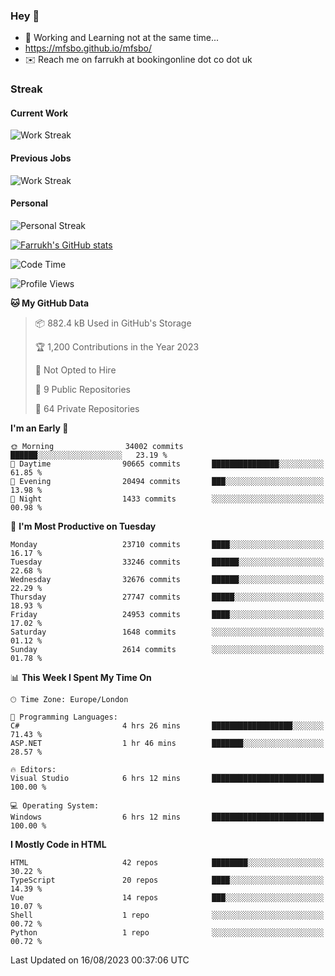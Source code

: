 ### Hey 👋

- 🏃 Working and Learning not at the same time...
- https://mfsbo.github.io/mfsbo/
- ✉️ Reach me on farrukh at bookingonline dot co dot uk

### Streak
#### Current Work
![Work Streak](https://streak-stats.demolab.com/?user=mfsbo)
#### Previous Jobs
![Work Streak](https://streak-stats.demolab.com/?user=farrukhcw)
#### Personal
![Personal Streak](https://streak-stats.demolab.com/?user=farrukhsubhani)

[![Farrukh's GitHub stats](https://github-readme-stats.vercel.app/api?username=mfsbo&hide=stars&count_private=true)](https://github.com/mfsbo/)

<!--START_SECTION:waka-->
![Code Time](http://img.shields.io/badge/Code%20Time-380%20hrs%2056%20mins-blue)

![Profile Views](http://img.shields.io/badge/Profile%20Views-0-blue)

**🐱 My GitHub Data** 

> 📦 882.4 kB Used in GitHub's Storage 
 > 
> 🏆 1,200 Contributions in the Year 2023
 > 
> 🚫 Not Opted to Hire
 > 
> 📜 9 Public Repositories 
 > 
> 🔑 64 Private Repositories 
 > 
**I'm an Early 🐤** 

```text
🌞 Morning                34002 commits       ██████░░░░░░░░░░░░░░░░░░░   23.19 % 
🌆 Daytime                90665 commits       ███████████████░░░░░░░░░░   61.85 % 
🌃 Evening                20494 commits       ███░░░░░░░░░░░░░░░░░░░░░░   13.98 % 
🌙 Night                  1433 commits        ░░░░░░░░░░░░░░░░░░░░░░░░░   00.98 % 
```
📅 **I'm Most Productive on Tuesday** 

```text
Monday                   23710 commits       ████░░░░░░░░░░░░░░░░░░░░░   16.17 % 
Tuesday                  33246 commits       ██████░░░░░░░░░░░░░░░░░░░   22.68 % 
Wednesday                32676 commits       ██████░░░░░░░░░░░░░░░░░░░   22.29 % 
Thursday                 27747 commits       █████░░░░░░░░░░░░░░░░░░░░   18.93 % 
Friday                   24953 commits       ████░░░░░░░░░░░░░░░░░░░░░   17.02 % 
Saturday                 1648 commits        ░░░░░░░░░░░░░░░░░░░░░░░░░   01.12 % 
Sunday                   2614 commits        ░░░░░░░░░░░░░░░░░░░░░░░░░   01.78 % 
```


📊 **This Week I Spent My Time On** 

```text
🕑︎ Time Zone: Europe/London

💬 Programming Languages: 
C#                       4 hrs 26 mins       ██████████████████░░░░░░░   71.43 % 
ASP.NET                  1 hr 46 mins        ███████░░░░░░░░░░░░░░░░░░   28.57 % 

🔥 Editors: 
Visual Studio            6 hrs 12 mins       █████████████████████████   100.00 % 

💻 Operating System: 
Windows                  6 hrs 12 mins       █████████████████████████   100.00 % 
```

**I Mostly Code in HTML** 

```text
HTML                     42 repos            ████████░░░░░░░░░░░░░░░░░   30.22 % 
TypeScript               20 repos            ████░░░░░░░░░░░░░░░░░░░░░   14.39 % 
Vue                      14 repos            ███░░░░░░░░░░░░░░░░░░░░░░   10.07 % 
Shell                    1 repo              ░░░░░░░░░░░░░░░░░░░░░░░░░   00.72 % 
Python                   1 repo              ░░░░░░░░░░░░░░░░░░░░░░░░░   00.72 % 
```




 Last Updated on 16/08/2023 00:37:06 UTC
<!--END_SECTION:waka-->
<!--
**mfsbo/mfsbo** is a ✨ _special_ ✨ repository because its `README.md` (this file) appears on your GitHub profile.

Here are some ideas to get you started:

- 🔭 I’m currently working on ...
- 🌱 I’m currently learning ...
- 👯 I’m looking to collaborate on ...
- 🤔 I’m looking for help with ...
- 💬 Ask me about ...
- 📫 How to reach me: ...
- 😄 Pronouns: ...
- ⚡ Fun fact: ...
-->
